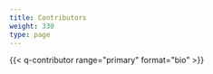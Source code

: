 ```yaml
---
title: Contributors
weight: 330
type: page
---
```


{{< q-contributor range="primary" format="bio" >}}
